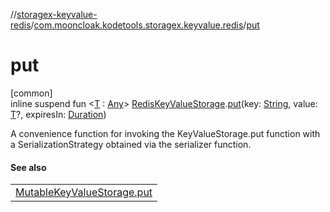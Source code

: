 //[storagex-keyvalue-redis](../../index.md)/[com.mooncloak.kodetools.storagex.keyvalue.redis](index.md)/[put](put.md)

# put

[common]\
inline suspend fun &lt;[T](put.md) : [Any](https://kotlinlang.org/api/latest/jvm/stdlib/kotlin/-any/index.html)&gt; [RedisKeyValueStorage](-redis-key-value-storage/index.md).[put](put.md)(key: [String](https://kotlinlang.org/api/latest/jvm/stdlib/kotlin/-string/index.html), value: [T](put.md)?, expiresIn: [Duration](https://kotlinlang.org/api/latest/jvm/stdlib/kotlin.time/-duration/index.html))

A convenience function for invoking the KeyValueStorage.put function with a SerializationStrategy obtained via the serializer function.

#### See also

| |
|---|
| [MutableKeyValueStorage.put](../../../storagex-keyvalue/storagex-keyvalue/com.mooncloak.kodetools.storagex.keyvalue/-mutable-key-value-storage/put.md) |
